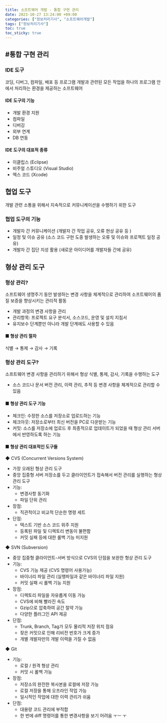 ```yaml
---
title: 소프트웨어 개발 - 통합 구현 관리
date: 2023-10-27 13:24:00 +09:00
categories: ["정보처리기사", "소프트웨어개발"]
tags: ["정보처리기사"]
toc: true
toc_sticky: true
---
```


<span style="color:#f00"></span>

## #통합 구현 관리

### IDE 도구

코딩, 디버그, 컴파일, 배포 등 프로그램 개발과 관련된 모든 작업을 하나의 프로그램 안에서 처리하는 환경을 제공하는 소프트웨어

#### IDE 도구의 기능

- 개발 환경 지원
- 컴파일
- 디버깅
- 외부 연계
- DB 연동

#### IDE 도구의 대표적 종류

- 이클립스 (Eclipse)
- 비주얼 스튜디오 (Visual Studio)
- 엑스 코드 (Xcode)

## 협업 도구

개발 관련 소통을 위해서 지속적으로 커뮤니케이션을 수행하기 위한 도구

### 협업 도구의 기능

- 개발자 간 커뮤니케이션 (개발자 간 작업 공유, 오류 현상 공유 등 )
- 일정 및 이슈 공유 (소스 코드 구현 도중 발생하는 오류 및 이슈와 프로젝트 일정 공유)
- 개발자 간 집단 지성 활용 (새로운 아이디어를 개발자들 간에 공유)

## 형상 관리 도구

### 형상 관리?

소프트웨어 생명주기 동안 발생하는 변경 사항을 체계적으로 관리하여 소프트웨어의 품질 보증을 향상시키는 관리적 활동

- 개발 과정의 변경 사항을 관리
- 관리항목: 프로젝트 요구 분석서, 소스코드, 운영 및 설치 지침서
- 유지보수 단계뿐만 아니라 개발 단계에도 사용할 수 있음

#### ■ 형상 관리 절차

식별 → 통제 → 감사 → 기록

### 형상 관리 도구?

소프트웨어 변경 사항을 관리하기 위해서 형상 식별, 통제, 감사, 기록을 수행하는 도구

- 소스 코드나 문서 버전 관리, 이력 관리, 추적 등 변경 사항을 체계적으로 관리할 수 있음

#### ■ 형상 관리 도구 기능

- 체크인: 수정한 소스를 저장소로 업로드하는 기능
- 체크아웃: 저장소로부터 최신 버전을 PC로 다운받는 기능
- 커밋: 소스를 저장소에 업로드 후 최종적으로 업데이트가 되었을 때 형상 관리 서버에서 반영하도록 하는 기능

#### ■ 형상 관리 대표적인 도구들

◆ CVS (Concurrent Versions System)

- 가장 오래된 형상 관리 도구
- 중앙 집중형 서버 저장소를 두고 클라이언트가 접속해서 버전 관리를 실행하는 형상 관리 도구
- 기능:
  - 변경사항 동기화
  - 파일 단위 관리
- 장점:
  - 직관적이고 비교적 단순한 명령 세트
- 단점:
  - 텍스트 기반 소스 코드 위주 지원
  - 등록된 파일 및 디렉토리 변동이 불편함
  - 커밋 실패 등에 대한 롤백 기능 미지원

◆ SVN (Subversion)

- 중앙 집중형 클라이언트-서버 방식으로 CVS의 단점을 보완한 형상 관리 도구
- 기능:
  - CVS 기능 제공 (CVS 명령어 사용가능)
  - 바이너리 파일 관리 (실행파일과 같은 바이너리 파일 지원)
  - 커밋 실패 시 롤백 기능 지원
- 장점:
  - 디렉토리 파일을 자유롭게 이동 가능
  - CVS에 비해 빨라진 속도
  - Gzip으로 압축하여 공간 절약 가능
  - 다양한 플러그인 API 제공
- 단점:
  - Trunk, Branch, Tag가 모두 물리적 저장 위치 점유
  - 잦은 커밋으로 인해 리비전 번호가 크게 증가
  - 개별 개발자만의 개발 이력을 가질 수 없음

◆ Git

- 기능:
  - 로컬 / 원격 형상 관리
  - 커밋 시 롤백 가능
- 장점:
  - 저장소의 완전한 복사본을 로컬에 저장 가능
  - 로컬 저장을 통해 오프라인 작업 가능
  - 일시적인 작업에 대한 이력 관리가 쉬움
- 단점:
  - 대용량 코드 관리에 부적합
  - 한 번에 diff 명령어를 통한 변경사항을 보기 어려움 ㅜㅡ ㅜ
